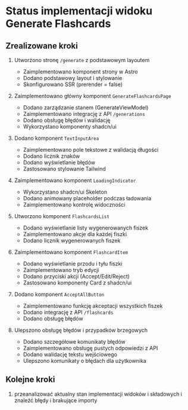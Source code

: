 # Status implementacji widoku Generate Flashcards

## Zrealizowane kroki

1. Utworzono stronę `/generate` z podstawowym layoutem
   - Zaimplementowano komponent strony w Astro
   - Dodano podstawowy layout i stylowanie
   - Skonfigurowano SSR (prerender = false)

2. Zaimplementowano główny komponent `GenerateFlashcardsPage`
   - Dodano zarządzanie stanem (GenerateViewModel)
   - Zaimplementowano integrację z API `/generations`
   - Dodano obsługę błędów i walidację
   - Wykorzystano komponenty shadcn/ui

3. Dodano komponent `TextInputArea`
   - Zaimplementowano pole tekstowe z walidacją długości
   - Dodano licznik znaków
   - Dodano wyświetlanie błędów
   - Zastosowano stylowanie Tailwind

4. Zaimplementowano komponent `LoadingIndicator`
   - Wykorzystano shadcn/ui Skeleton
   - Dodano animowany placeholder podczas ładowania
   - Zaimplementowano kontrolę widoczności

5. Utworzono komponent `FlashcardsList`
   - Dodano wyświetlanie listy wygenerowanych fiszek
   - Zaimplementowano akcje dla każdej fiszki
   - Dodano licznik wygenerowanych fiszek

6. Zaimplementowano komponent `FlashcardItem`
   - Dodano wyświetlanie przodu i tyłu fiszki
   - Zaimplementowano tryb edycji
   - Dodano przyciski akcji (Accept/Edit/Reject)
   - Zastosowano komponenty Card z shadcn/ui

7. Dodano komponent `AcceptAllButton`
   - Zaimplementowano funkcję akceptacji wszystkich fiszek
   - Dodano integrację z API `/flashcards`
   - Dodano obsługę błędów

8. Ulepszono obsługę błędów i przypadków brzegowych
   - Dodano szczegółowe komunikaty błędów
   - Zaimplementowano obsługę pustych odpowiedzi z API
   - Dodano walidację tekstu wejściowego
   - Ulepszono komunikaty o błędach dla użytkownika

## Kolejne kroki

1. przeanalizować aktualny stan implementacji widoków i składowych i znaleźć błędy i brakujące importy
